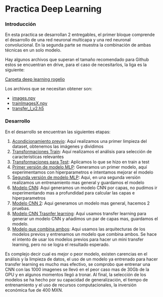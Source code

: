 # Practica Deep Learning

### Introducción
En esta practica se desarrollan 2 entregables, el primer bloque comprende el desarrollo de una red neuronal multicapa y una red neuronal convolucional.
En la segunda parte se muestra la combinación de ambas técnicas en un solo modelo.

Hay algunos archivos que superan el tamaño recomendado para Github
estos se encuentran en drive, para el caso de necesitarlos, la liga es la siguiente:

[Carpeta deep learning rogelio](https://drive.google.com/drive/folders/1ynMp6ToLKZjNRISeFk8OaEzpXSSYU-sB?usp=share_link)

Los archivos que se necesitan obtener son: 
* [images.npy](https://drive.google.com/file/d/1Q4vXGfU2p2qsJCdsNpCGJJctgOlt-Egv/view?usp=sharing)
* [trainImagesX.npy](https://drive.google.com/file/d/1-2qeMyTDDLrM11Y58zvAc-L8bhUKA8Q_/view?usp=share_link)
* [transfer_l_v2.h5](https://drive.google.com/file/d/1-VDlKE5AcD2SYQik9ccCqc7W2Y7V03M_/view?usp=share_link)

### Desarrollo

En el desarrollo se encuentran las siguientes etapas:



1. [Acondicionamiento previo](1-acondicionamiento-previo.ipynb): Aquí realizamos una primer limpieza del dataset, obtenemos las imágenes y dividimos
2. [Transformaciones Train](2-transformaciones.ipynb): Aquí realizamos el análisis para selección de caracteristicas relevantes
3. [Transformaciones para Test](2-test-transformaciones.ipynb): Aplicamos lo que se hizo en train a test
4. [Primer versión de modelo MLP](4_1_Modelo-v1.ipynb): Generamos un primer modelo, aquí experimentamos con hiperparametros e intentamos mejorar el modelo
5. [Segunda versión de modelo MLP](4_1_Modelo-v2.ipynb): Aqui, en una segunda versión realizamos un entrenamiento mas general y guardamos el modelo
6. [Modelo CNN](4_2_Modelo_1.ipynb): Aqui generamos un modelo CNN por capas, no pudimos ir experimentando mas a profundidad para calcular las capas e hiperparametros
7. [Modelo CNN 2](4_2_Modelo_2.ipynb): Aqui generamos un modelo mas general, hacemos 2 pruebas.
8. [Modelo CNN Trasnfer learning](4_2_Modelo_transfer_learning.ipynb): Aquí usamos transfer learning para generar un modelo CNN y añadimos un par de capas mas, guardamos el modelo.
9. [Modelo que combina ambos](5-combine-model.ipynb): Aqui usamos las arquitecturas de los modelos previos y entrenamos un modelo que combina ambos. Se hace el
intento de usar los modelos previos para hacer un mini transfer learning, pero no se logra el resultado esperado.

Es complejo decir cual es mejor o peor modelo, existen carencias en el análisis y la limpieza de datos, el uso de un modelo ya entrenado para hacer transfer learning 
es mucho mas efectivo, se comprobo que entrenar una CNN con las 1000 imagenes se llevó en el peor caso mas de 30Gb de la GPU y en 
algunos momentos llegó a tronar.
Al final, la selección de los modelos se ha hecho por su capacidad de generalización, el tiempo de entrenamiento y el uso de recursos computacionales, la inversión económica fue de 400 MXN.
